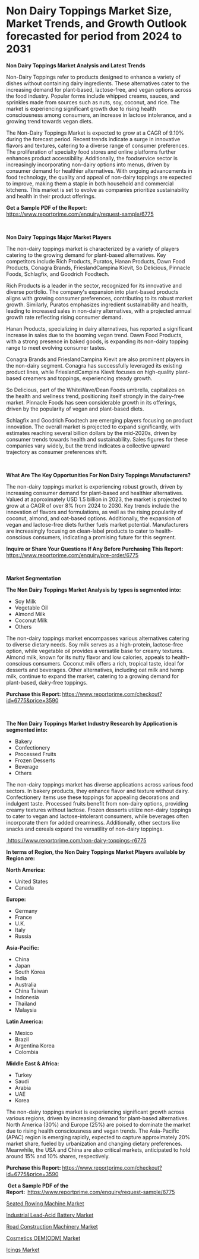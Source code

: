 <p><h1>Non Dairy Toppings Market Size, Market Trends, and Growth Outlook forecasted for period from 2024 to 2031</h1></p><p><strong>Non Dairy Toppings Market Analysis and Latest Trends</strong></p>
<p><p>Non-Dairy Toppings refer to products designed to enhance a variety of dishes without containing dairy ingredients. These alternatives cater to the increasing demand for plant-based, lactose-free, and vegan options across the food industry. Popular forms include whipped creams, sauces, and sprinkles made from sources such as nuts, soy, coconut, and rice. The market is experiencing significant growth due to rising health consciousness among consumers, an increase in lactose intolerance, and a growing trend towards vegan diets.</p><p>The Non-Dairy Toppings Market is expected to grow at a CAGR of 9.10% during the forecast period. Recent trends indicate a surge in innovative flavors and textures, catering to a diverse range of consumer preferences. The proliferation of specialty food stores and online platforms further enhances product accessibility. Additionally, the foodservice sector is increasingly incorporating non-dairy options into menus, driven by consumer demand for healthier alternatives. With ongoing advancements in food technology, the quality and appeal of non-dairy toppings are expected to improve, making them a staple in both household and commercial kitchens. This market is set to evolve as companies prioritize sustainability and health in their product offerings.</p></p>
<p><strong>Get a Sample PDF of the Report:&nbsp;</strong> <a href="https://www.reportprime.com/enquiry/request-sample/6775">https://www.reportprime.com/enquiry/request-sample/6775</a></p>
<p>&nbsp;</p>
<p><strong>Non Dairy Toppings Major Market Players</strong></p>
<p><p>The non-dairy toppings market is characterized by a variety of players catering to the growing demand for plant-based alternatives. Key competitors include Rich Products, Puratos, Hanan Products, Dawn Food Products, Conagra Brands, FrieslandCampina Kievit, So Delicious, Pinnacle Foods, Schlagfix, and Goodrich Foodtech.</p><p>Rich Products is a leader in the sector, recognized for its innovative and diverse portfolio. The company's expansion into plant-based products aligns with growing consumer preferences, contributing to its robust market growth. Similarly, Puratos emphasizes ingredient sustainability and health, leading to increased sales in non-dairy alternatives, with a projected annual growth rate reflecting rising consumer demand.</p><p>Hanan Products, specializing in dairy alternatives, has reported a significant increase in sales due to the booming vegan trend. Dawn Food Products, with a strong presence in baked goods, is expanding its non-dairy topping range to meet evolving consumer tastes.</p><p>Conagra Brands and FrieslandCampina Kievit are also prominent players in the non-dairy segment. Conagra has successfully leveraged its existing product lines, while FrieslandCampina Kievit focuses on high-quality plant-based creamers and toppings, experiencing steady growth.</p><p>So Delicious, part of the WhiteWave/Dean Foods umbrella, capitalizes on the health and wellness trend, positioning itself strongly in the dairy-free market. Pinnacle Foods has seen considerable growth in its offerings, driven by the popularity of vegan and plant-based diets. </p><p>Schlagfix and Goodrich Foodtech are emerging players focusing on product innovation. The overall market is projected to expand significantly, with estimates reaching several billion dollars by the mid-2020s, driven by consumer trends towards health and sustainability. Sales figures for these companies vary widely, but the trend indicates a collective upward trajectory as consumer preferences shift.</p></p>
<p>&nbsp;</p>
<p><strong>What Are The Key Opportunities For Non Dairy Toppings Manufacturers?</strong></p>
<p><p>The non-dairy toppings market is experiencing robust growth, driven by increasing consumer demand for plant-based and healthier alternatives. Valued at approximately USD 1.5 billion in 2023, the market is projected to grow at a CAGR of over 8% from 2024 to 2030. Key trends include the innovation of flavors and formulations, as well as the rising popularity of coconut, almond, and oat-based options. Additionally, the expansion of vegan and lactose-free diets further fuels market potential. Manufacturers are increasingly focusing on clean-label products to cater to health-conscious consumers, indicating a promising future for this segment.</p></p>
<p><strong>Inquire or Share Your Questions If Any Before Purchasing This Report:</strong> <a href="https://www.reportprime.com/enquiry/pre-order/6775">https://www.reportprime.com/enquiry/pre-order/6775</a></p>
<p>&nbsp;</p>
<p><strong>Market Segmentation</strong></p>
<p><strong>The Non Dairy Toppings Market Analysis by types is segmented into:</strong></p>
<p><ul><li>Soy Milk</li><li>Vegetable Oil</li><li>Almond Milk</li><li>Coconut Milk</li><li>Others</li></ul></p>
<p><p>The non-dairy toppings market encompasses various alternatives catering to diverse dietary needs. Soy milk serves as a high-protein, lactose-free option, while vegetable oil provides a versatile base for creamy textures. Almond milk, known for its nutty flavor and low calories, appeals to health-conscious consumers. Coconut milk offers a rich, tropical taste, ideal for desserts and beverages. Other alternatives, including oat milk and hemp milk, continue to expand the market, catering to a growing demand for plant-based, dairy-free toppings.</p></p>
<p><strong>Purchase this Report:&nbsp;</strong><a href="https://www.reportprime.com/checkout?id=6775&price=3590">https://www.reportprime.com/checkout?id=6775&price=3590</a></p>
<p>&nbsp;</p>
<p><strong>The Non Dairy Toppings Market Industry Research by Application is segmented into:</strong></p>
<p><ul><li>Bakery</li><li>Confectionery</li><li>Processed Fruits</li><li>Frozen Desserts</li><li>Beverage</li><li>Others</li></ul></p>
<p><p>The non-dairy toppings market has diverse applications across various food sectors. In bakery products, they enhance flavor and texture without dairy. Confectionery items use these toppings for appealing decorations and indulgent taste. Processed fruits benefit from non-dairy options, providing creamy textures without lactose. Frozen desserts utilize non-dairy toppings to cater to vegan and lactose-intolerant consumers, while beverages often incorporate them for added creaminess. Additionally, other sectors like snacks and cereals expand the versatility of non-dairy toppings.</p></p>
<p><a href="https://www.reportprime.com/non-dairy-toppings-r6775">&nbsp;https://www.reportprime.com/non-dairy-toppings-r6775</a></p>
<p><strong>In terms of Region, the Non Dairy Toppings Market Players available by Region are:</strong></p>
<p>
    <p> <strong> North America: </strong>
        <ul>
            <li>United States</li>
            <li>Canada</li>
        </ul>
        </p> 
    <p> <strong> Europe: </strong>
        <ul>
            <li>Germany</li>
            <li>France</li>
            <li>U.K.</li>
            <li>Italy</li>
            <li>Russia</li>
        </ul>
        </p> 
    <p> <strong> Asia-Pacific: </strong>
        <ul>
            <li>China</li>
            <li>Japan</li>
            <li>South Korea</li>
            <li>India</li>
            <li>Australia</li>
            <li>China Taiwan</li>
            <li>Indonesia</li>
            <li>Thailand</li>
            <li>Malaysia</li>
        </ul>
        </p> 
    <p> <strong> Latin America: </strong>
        <ul>
            <li>Mexico</li>
            <li>Brazil</li>
            <li>Argentina Korea</li>
            <li>Colombia</li>
        </ul>
        </p> 
    <p> <strong> Middle East & Africa: </strong>
        <ul>
            <li>Turkey</li>
            <li>Saudi</li>
            <li>Arabia</li>
            <li>UAE</li>
            <li>Korea</li>
        </ul>
    </p>
    </p>
<p><p>The non-dairy toppings market is experiencing significant growth across various regions, driven by increasing demand for plant-based alternatives. North America (30%) and Europe (25%) are poised to dominate the market due to rising health consciousness and vegan trends. The Asia-Pacific (APAC) region is emerging rapidly, expected to capture approximately 20% market share, fueled by urbanization and changing dietary preferences. Meanwhile, the USA and China are also critical markets, anticipated to hold around 15% and 10% shares, respectively.</p></p>
<p><strong>Purchase this Report: </strong><a href="https://www.reportprime.com/checkout?id=6775&price=3590">https://www.reportprime.com/checkout?id=6775&price=3590</a></p>
<p>&nbsp;<strong>Get a Sample PDF of the Report:&nbsp;&nbsp;</strong><a href="https://www.reportprime.com/enquiry/request-sample/6775">https://www.reportprime.com/enquiry/request-sample/6775</a></p>
<p><strong></strong></p>
<p><p><a href="https://medium.com/@andrew.scott4567/global-seated-rowing-machine-industry-research-report-competitive-landscape-market-size-regional-a7d745ffa887">Seated Rowing Machine Market</a></p><p><a href="https://issuu.com/reportprime-2/docs/industrial-lead-acid-battery-market_6cbf6efdff30da">Industrial Lead-Acid Battery Market</a></p><p><a href="https://www.linkedin.com/pulse/unlocking-growth-potential-market-strategic-analysis-road-construction-zdb5c?trackingId=Oja5yCkjS4OE5Sl7wUntkQ%3D%3D">Road Construction Machinery Market</a></p><p><a href="https://issuu.com/reportprime-2/docs/cosmetics-oemodm-market-size-2030.p_006c33cb7ad614">Cosmetics OEM(ODM) Market</a></p><p><a href="https://github.com/HobertDavis43/Market-Research-Report-List-1/blob/main/icings-market.md">Icings Market</a></p></p>